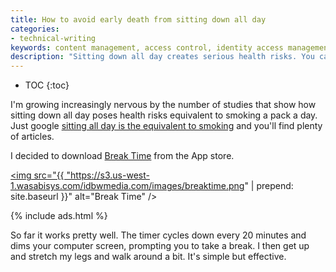 ```yaml
---
title: How to avoid early death from sitting down all day
categories:
- technical-writing
keywords: content management, access control, identity access management
description: "Sitting down all day creates serious health risks. You can avoid an early demise through a little counter app that reminds you to take a break every 20 minutes."
---
```


* TOC
{:toc}

I'm growing increasingly nervous by the number of studies that show how sitting down all day poses health risks equivalent to smoking a pack a day. Just google [sitting all day is the equivalent to smoking](https://www.google.com/webhp?sourceid=chrome-instant&ion=1&espv=2&ie=UTF-8#q=sitting%20all%20day%20is%20the%20equivalent%20to%20smoking) and you'll find plenty of articles.

I decided to download [Break Time](http://breaktimeapp.com/) from the App store.

<a href="http://breaktimeapp.com/"><img src="{{ "https://s3.us-west-1.wasabisys.com/idbwmedia.com/images/breaktime.png" | prepend: site.baseurl }}" alt="Break Time" /></a>

{% include ads.html %}

So far it works pretty well. The timer cycles down every 20 minutes and dims your computer screen, prompting you to take a break. I then get up and stretch my legs and walk around a bit. It's simple but effective.
